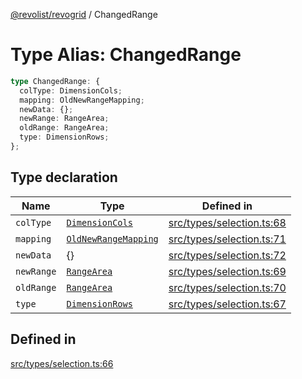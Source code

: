 [@revolist/revogrid](README.md) / ChangedRange

# Type Alias: ChangedRange

```ts
type ChangedRange: {
  colType: DimensionCols;
  mapping: OldNewRangeMapping;
  newData: {};
  newRange: RangeArea;
  oldRange: RangeArea;
  type: DimensionRows;
};
```

## Type declaration

| Name | Type | Defined in |
| ------ | ------ | ------ |
| `colType` | [`DimensionCols`](TypeAlias.DimensionCols.md) | [src/types/selection.ts:68](https://github.com/revolist/revogrid/blob/93978cbf92b3c4002586c5528517b1ce86d856d9/src/types/selection.ts#L68) |
| `mapping` | [`OldNewRangeMapping`](TypeAlias.OldNewRangeMapping.md) | [src/types/selection.ts:71](https://github.com/revolist/revogrid/blob/93978cbf92b3c4002586c5528517b1ce86d856d9/src/types/selection.ts#L71) |
| `newData` | \{\} | [src/types/selection.ts:72](https://github.com/revolist/revogrid/blob/93978cbf92b3c4002586c5528517b1ce86d856d9/src/types/selection.ts#L72) |
| `newRange` | [`RangeArea`](TypeAlias.RangeArea.md) | [src/types/selection.ts:69](https://github.com/revolist/revogrid/blob/93978cbf92b3c4002586c5528517b1ce86d856d9/src/types/selection.ts#L69) |
| `oldRange` | [`RangeArea`](TypeAlias.RangeArea.md) | [src/types/selection.ts:70](https://github.com/revolist/revogrid/blob/93978cbf92b3c4002586c5528517b1ce86d856d9/src/types/selection.ts#L70) |
| `type` | [`DimensionRows`](TypeAlias.DimensionRows.md) | [src/types/selection.ts:67](https://github.com/revolist/revogrid/blob/93978cbf92b3c4002586c5528517b1ce86d856d9/src/types/selection.ts#L67) |

## Defined in

[src/types/selection.ts:66](https://github.com/revolist/revogrid/blob/93978cbf92b3c4002586c5528517b1ce86d856d9/src/types/selection.ts#L66)
